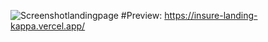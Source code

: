 ![Screenshotlandingpage](https://user-images.githubusercontent.com/77617593/116901602-6bb47000-ac3a-11eb-9eae-f6706462c18c.png)
#Preview: https://insure-landing-kappa.vercel.app/
